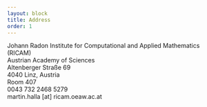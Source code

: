 ```yaml
---
layout: block
title: Address
order: 1
---
```


Johann Radon Institute for Computational and Applied Mathematics (RICAM)  
Austrian Academy of Sciences  
Altenberger Straße 69  
4040 Linz, Austria  
Room 407  
0043 732 2468 5279  
martin.halla [at] ricam.oeaw.ac.at

<!-- Institut für Numerische und Angewandte Mathematik  
Georg-August Universität Göttingen  
Lotzestr. 16-18  
37083 Göttingen, Germany  
Room 221  
+49 (0)551 39 27872  
m.halla [at] math.uni-goettingen.de  -->
<!-- [email](mailto:m.halla@math.uni-goettingen.de) -->
